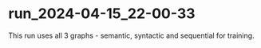 # run_2024-04-15_22-00-33

This run uses all 3 graphs - semantic, syntactic and sequential for training. 